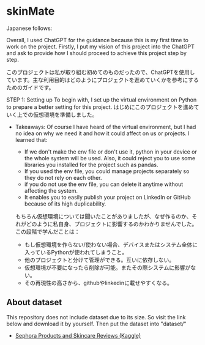 # skinMate

Japanese follows:

Overall, I used ChatGPT for the guidance because this is my first time to work on the project. Firstly, I put my vision of this project into the ChatGPT and ask to provide how I should proceed to achieve this project step by step.

このプロジェクトは私が取り組む初めてのものだったので、ChatGPTを使用しています。主な利用目的はどのようにプロジェクトを進めていくかを参考にするためのガイドです。

STEP 1: Setting up
   To begin with, I set up the virtual environment on Python to prepare a better setting for this project.
   はじめにこのプロジェクトを進めていく上での仮想環境を準備しました。
   
 - Takeaways: 
    Of course I have heard of the virtual environment, but I had no idea on why we need it and how it could affect on us or projects. I learned that:
    - If we don't make the env file or don't use it, python in your device or the whole system will be used. Also, it could reject you to use some libraries you installed for the project such as pandas.
    - If you used the env file, you could manage projects separately so they do not rely on each other.
    - if you do not use the env file, you can delete it anytime without affecting the system.
    - It enables you to easily publish your project on LinkedIn or GitHub because of its high duplicability.

    もちろん仮想環境については聞いたことがありましたが、なぜ作るのか、それがどのように私自身、プロジェクトに影響するのかわかりませんでした。この段階で学んだことは：
    - もし仮想環境を作らない/使わない場合、デバイスまたはシステム全体に入っているPythonが使われてしまうこと。
    - 他のプロジェクトと分けて管理ができる。互いに依存しない。
    - 仮想環境が不要になったら削除が可能。またその際システムに影響がない。
    - その再現性の高さから、githubやlinkedinに載せやすくなる。



## About dataset

This repository does not include dataset due to its size. 
So visit the link below and download it by yourself. Then put the dataset into "dataset/"

- [Sephora Products and Skincare Reviews (Kaggle)](https://www.kaggle.com/datasets/nadyinky/sephora-products-and-skincare-reviews)
